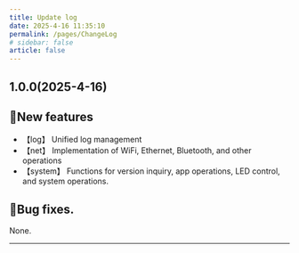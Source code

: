 ```yaml
---
title: Update log
date: 2025-4-16 11:35:10
permalink: /pages/ChangeLog
# sidebar: false
article: false
---
```


## 1.0.0(2025-4-16)

## 🐣New features

- 【log】 Unified log management
- 【net】 Implementation of WiFi, Ethernet, Bluetooth, and other operations
- 【system】 Functions for version inquiry, app operations, LED control, and system operations.

## 🐞Bug fixes.

None.

---
